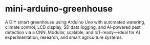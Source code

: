 # mini-arduino-greenhouse
A DIY smart greenhouse using Arduino Uno with automated watering, climate control, LCD display, SD data logging, and AI-powered pest detection via a CNN. Modular, scalable, and IoT-ready—ideal for AI experimentation, research, and smart agriculture systems.

